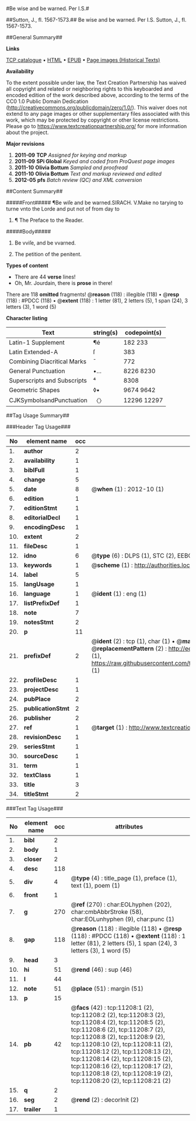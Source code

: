 #Be wise and be warned. Per I.S.#

##Sutton, J., fl. 1567-1573.##
Be wise and be warned. Per I.S.
Sutton, J., fl. 1567-1573.

##General Summary##

**Links**

[TCP catalogue](http://www.ota.ox.ac.uk/tcp/)  • 
[HTML](http://tei.it.ox.ac.uk/tcp/Texts-HTML/free/A11/A11236.html)  • 
[EPUB](http://tei.it.ox.ac.uk/tcp/Texts-EPUB/free/A11/A11236.epub) • 
[Page images (Historical Texts)](https://historicaltexts.jisc.ac.uk/eebo-99846252e)

**Availability**

To the extent possible under law, the Text Creation Partnership has waived all copyright and related or neighboring rights to this keyboarded and encoded edition of the work described above, according to the terms of the CC0 1.0 Public Domain Dedication (http://creativecommons.org/publicdomain/zero/1.0/). This waiver does not extend to any page images or other supplementary files associated with this work, which may be protected by copyright or other license restrictions. Please go to https://www.textcreationpartnership.org/ for more information about the project.

**Major revisions**

1. __2011-09__ __TCP__ *Assigned for keying and markup*
1. __2011-09__ __SPi Global__ *Keyed and coded from ProQuest page images*
1. __2011-10__ __Olivia Bottum__ *Sampled and proofread*
1. __2011-10__ __Olivia Bottum__ *Text and markup reviewed and edited*
1. __2012-05__ __pfs__ *Batch review (QC) and XML conversion*

##Content Summary##

#####Front#####
¶Be wiſe and be warned.SIRACH. V.Make no tarying to turne vnto the Lorde and put not of from day to 
1. ¶ The Preface to the Reader.

#####Body#####

1. Be vviſe, and be vvarned.

1. The petition of the penitent.

**Types of content**

  * There are 44 **verse** lines!
  * Oh, Mr. Jourdain, there is **prose** in there!

There are 118 **omitted** fragments! 
 @__reason__ (118) : illegible (118)  •  @__resp__ (118) : #PDCC (118)  •  @__extent__ (118) : 1 letter (81), 2 letters (5), 1 span (24), 3 letters (3), 1 word (5)

**Character listing**


|Text|string(s)|codepoint(s)|
|---|---|---|
|Latin-1 Supplement|¶é|182 233|
|Latin Extended-A|ſ|383|
|Combining             Diacritical Marks|̄|772|
|General Punctuation|•…|8226 8230|
|Superscripts             and Subscripts|⁴|8308|
|Geometric Shapes|◊▪|9674 9642|
|CJKSymbolsandPunctuation|〈〉|12296 12297|

##Tag Usage Summary##

###Header Tag Usage###

|No|element name|occ|attributes|
|---|---|---|---|
|1.|__author__|2||
|2.|__availability__|1||
|3.|__biblFull__|1||
|4.|__change__|5||
|5.|__date__|8| @__when__ (1) : 2012-10 (1)|
|6.|__edition__|1||
|7.|__editionStmt__|1||
|8.|__editorialDecl__|1||
|9.|__encodingDesc__|1||
|10.|__extent__|2||
|11.|__fileDesc__|1||
|12.|__idno__|6| @__type__ (6) : DLPS (1), STC (2), EEBO-CITATION (1), PROQUEST (1), VID (1)|
|13.|__keywords__|1| @__scheme__ (1) : http://authorities.loc.gov/ (1)|
|14.|__label__|5||
|15.|__langUsage__|1||
|16.|__language__|1| @__ident__ (1) : eng (1)|
|17.|__listPrefixDef__|1||
|18.|__note__|7||
|19.|__notesStmt__|2||
|20.|__p__|11||
|21.|__prefixDef__|2| @__ident__ (2) : tcp (1), char (1)  •  @__matchPattern__ (2) : ([0-9\-]+):([0-9IVX]+) (1), (.+) (1)  •  @__replacementPattern__ (2) : http://eebo.chadwyck.com/downloadtiff?vid=$1&page=$2 (1), https://raw.githubusercontent.com/textcreationpartnership/Texts/master/tcpchars.xml#$1 (1)|
|22.|__profileDesc__|1||
|23.|__projectDesc__|1||
|24.|__pubPlace__|2||
|25.|__publicationStmt__|2||
|26.|__publisher__|2||
|27.|__ref__|1| @__target__ (1) : http://www.textcreationpartnership.org/docs/. (1)|
|28.|__revisionDesc__|1||
|29.|__seriesStmt__|1||
|30.|__sourceDesc__|1||
|31.|__term__|1||
|32.|__textClass__|1||
|33.|__title__|3||
|34.|__titleStmt__|2||


###Text Tag Usage###

|No|element name|occ|attributes|
|---|---|---|---|
|1.|__bibl__|2||
|2.|__body__|1||
|3.|__closer__|2||
|4.|__desc__|118||
|5.|__div__|4| @__type__ (4) : title_page (1), preface (1), text (1), poem (1)|
|6.|__front__|1||
|7.|__g__|270| @__ref__ (270) : char:EOLhyphen (202), char:cmbAbbrStroke (58), char:EOLunhyphen (9), char:punc (1)|
|8.|__gap__|118| @__reason__ (118) : illegible (118)  •  @__resp__ (118) : #PDCC (118)  •  @__extent__ (118) : 1 letter (81), 2 letters (5), 1 span (24), 3 letters (3), 1 word (5)|
|9.|__head__|3||
|10.|__hi__|51| @__rend__ (46) : sup (46)|
|11.|__l__|44||
|12.|__note__|51| @__place__ (51) : margin (51)|
|13.|__p__|15||
|14.|__pb__|42| @__facs__ (42) : tcp:11208:1 (2), tcp:11208:2 (2), tcp:11208:3 (2), tcp:11208:4 (2), tcp:11208:5 (2), tcp:11208:6 (2), tcp:11208:7 (2), tcp:11208:8 (2), tcp:11208:9 (2), tcp:11208:10 (2), tcp:11208:11 (2), tcp:11208:12 (2), tcp:11208:13 (2), tcp:11208:14 (2), tcp:11208:15 (2), tcp:11208:16 (2), tcp:11208:17 (2), tcp:11208:18 (2), tcp:11208:19 (2), tcp:11208:20 (2), tcp:11208:21 (2)|
|15.|__q__|2||
|16.|__seg__|2| @__rend__ (2) : decorInit (2)|
|17.|__trailer__|1||

